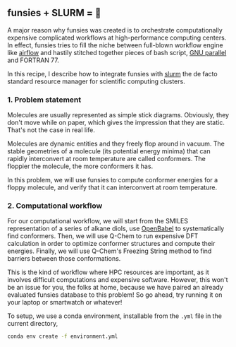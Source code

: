 ## funsies + SLURM = 💖
A major reason why funsies was created is to orchestrate computationally
expensive complicated workflows at high-performance computing centers. In
effect, funsies tries to fill the niche between full-blown workflow engine
like [airflow](https://airflow.apache.org/) and hastily stitched together
pieces of bash script, [GNU parallel](https://www.gnu.org/software/parallel/)
and FORTRAN 77.

In this recipe, I describe how to integrate funsies with
[slurm](https://slurm.schedmd.com/documentation.html) the de facto standard
resource manager for scientific computing clusters.

### 1. Problem statement
Molecules are usually represented as simple stick diagrams. Obviously, they
don't move while on paper, which gives the impression that they are static.
That's not the case in real life.

Molecules are dynamic entities and they freely flop around in vacuum. The
stable geometries of a molecule (its potential energy minima) that can rapidly
interconvert at room temperature are called conformers. The floppier the
molecule, the more conformers it has. 

In this problem, we will use funsies to compute conformer energies for a
floppy molecule, and verify that it can interconvert at room temperature.

### 2. Computational workflow
For our computational workflow, we will start from the SMILES representation
of a series of alkane diols, use
[OpenBabel](http://openbabel.org/wiki/Main_Page) to systematically find
conformers. Then, we will use Q-Chem to run expensive DFT calculation in order
to optimize conformer structures and compute their energies. Finally, we will
use Q-Chem's Freezing String method to find barriers between those
conformations.

This is the kind of workflow where HPC resources are important, as it involves
difficult computations and expensive software. However, this won't be an issue
for you, the folks at home, because we have paired an already evaluated
funsies database to this problem! So go ahead, try running it on your laptop
or smartwatch or whatever!

To setup, we use a conda environment, installable from the `.yml` file in the
current directory,
```bash
conda env create -f environment.yml
```



